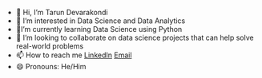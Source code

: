 - 👋 Hi, I’m Tarun Devarakondi 
- 👀 I’m interested in Data Science and Data Analytics 
- 🌱I’m currently learning Data Science using Python 
- 💞️ I’m looking to collaborate on data science projects that can help solve real-world problems
- 📫 How to reach me [LinkedIn](www.linkedin.com/in/tarun-devarakondi-350727194)  [Email](devarakonditarun007@gmail.com) 
- 😄 Pronouns: He/Him


<!---
datadetective8/datadetective8 is a ✨ special ✨ repository because its `README.md` (this file) appears on your GitHub profile.
You can click the Preview link to take a look at your changes.
--->
